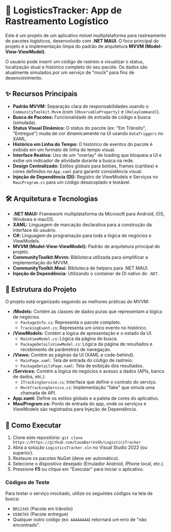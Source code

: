 # 🚚 LogisticsTracker: App de Rastreamento Logístico

Este é um projeto de um aplicativo móvel multiplataforma para rastreamento de pacotes logísticos, desenvolvido com **.NET MAUI**. O foco principal do projeto é a implementação limpa do padrão de arquitetura **MVVM (Model-View-ViewModel)**.

O usuário pode inserir um código de rastreio e visualizar o status, localização atual e histórico completo do seu pacote. Os dados são atualmente simulados por um serviço de "mock" para fins de desenvolvimento.

## ✨ Recursos Principais

* **Padrão MVVM:** Separação clara de responsabilidades usando o `CommunityToolkit.Mvvm` (com `[ObservableProperty]` e `[RelayCommand]`).
* **Busca de Pacotes:** Funcionalidade de entrada de código e busca (simulada).
* **Status Visual Dinâmico:** O status do pacote (ex: "Em Trânsito", "Entregue") muda de cor dinamicamente na UI usando `DataTriggers` no XAML.
* **Histórico em Linha do Tempo:** O histórico de eventos do pacote é exibido em um formato de linha do tempo visual.
* **Interface Reativa:** Uso de um "overlay" de loading que bloqueia a UI e exibe um indicador de atividade durante a busca na rede.
* **Design Centralizado:** Estilos globais para botões, frames (cartões) e cores definidos no `App.xaml` para garantir consistência visual.
* **Injeção de Dependência (DI):** Registro de ViewModels e Serviços no `MauiProgram.cs` para um código desacoplado e testável.

## 🛠️ Arquitetura e Tecnologias

* **.NET MAUI:** Framework multiplataforma da Microsoft para Android, iOS, Windows e macOS.
* **XAML:** Linguagem de marcação declarativa para a construção da interface do usuário.
* **C#:** Linguagem de programação para toda a lógica de negócios e ViewModels.
* **MVVM (Model-View-ViewModel):** Padrão de arquitetura principal do projeto.
* **CommunityToolkit.Mvvm:** Biblioteca utilizada para simplificar a implementação do MVVM.
* **CommunityToolkit.Maui:** Biblioteca de helpers para .NET MAUI.
* **Injeção de Dependência:** Utilizando o container de DI nativo do `.NET`.

## 📂 Estrutura do Projeto

O projeto está organizado seguindo as melhores práticas do MVVM:

* **/Models:** Contém as classes de dados puras que representam a lógica de negócios.
    * `PackageInfo.cs`: Representa o pacote completo.
    * `TrackingEvent.cs`: Representa um único evento no histórico.
* **/ViewModels:** Contém a lógica de apresentação e o estado da UI.
    * `MainViewModel.cs`: Lógica da página de busca.
    * `PackageDetailsViewModel.cs`: Lógica da página de resultados e recebimento de parâmetros de navegação.
* **/Views:** Contém as páginas da UI (XAML e code-behind).
    * `MainPage.xaml`: Tela de entrada do código de rastreio.
    * `PackageDetailsPage.xaml`: Tela de exibição dos resultados.
* **/Services:** Contém a lógica de negócios e acesso a dados (APIs, banco de dados, etc.).
    * `ITrackingService.cs`: Interface que define o contrato do serviço.
    * `MockTrackingService.cs`: Implementação "fake" que simula uma chamada de API.
* **App.xaml:** Define os estilos globais e a paleta de cores do aplicativo.
* **MauiProgram.cs:** Ponto de entrada do app, onde os serviços e ViewModels são registrados para Injeção de Dependência.

## 🚀 Como Executar

1.  Clone este repositório: `git clone https://https://github.com/CauaBarrosGh/LogisticsTracker`
2.  Abra a solução `LogisticsTracker.sln` no Visual Studio 2022 (ou superior).
3.  Restaure os pacotes NuGet (deve ser automático).
4.  Selecione o dispositivo desejado (Emulador Android, iPhone local, etc.).
5.  Pressione **F5** ou clique em "Executar" para iniciar o aplicativo.

### Códigos de Teste

Para testar o serviço mockado, utilize os seguintes códigos na tela de busca:
* `BR12345` (Pacote em trânsito)
* `US98765` (Pacote entregue)
* Qualquer outro código (ex: `AAAAAAAA`) retornará um erro de "não encontrado".
